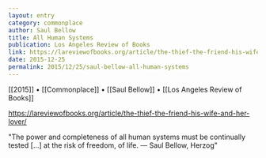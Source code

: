 ```yaml
---
layout: entry
category: commonplace
author: Saul Bellow
title: All Human Systems
publication: Los Angeles Review of Books
link: https://lareviewofbooks.org/article/the-thief-the-friend-his-wife-and-her-lover/
date: 2015-12-25
permalink: 2015/12/25/saul-bellow-all-human-systems
---
```


[[2015]] • [[Commonplace]] • [[Saul Bellow]] • [[Los Angeles Review of Books]]

https://lareviewofbooks.org/article/the-thief-the-friend-his-wife-and-her-lover/

"The power and completeness of all human systems must be continually tested […] at the risk of freedom, of life. — Saul Bellow, Herzog"
